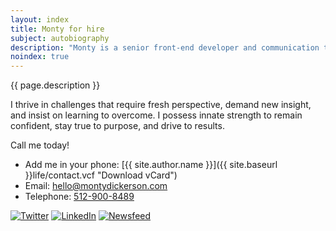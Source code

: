 ```yaml
---
layout: index
title: Monty for hire
subject: autobiography
description: "Monty is a senior front-end developer and communication technologist with eyes that see through the complexity to the bones of problems, unmasking the relationships of opportunities."
noindex: true
---
```


{{ page.description }}

I thrive in challenges that require fresh perspective, demand new insight,
and insist on learning to overcome.
I possess innate strength to remain confident, stay true to purpose,
and drive to results.

Call me today!

<!-- Send me a note? I would love to hear from you. -->

* Add me in your phone: [{{ site.author.name }}]({{ site.baseurl }}life/contact.vcf "Download vCard")
* Email: <a href='m&#97;&#105;lto&#58;hel&#108;o&#64;mo%6E&#37;74yd&#105;c%&#54;B%65rson&#46;%63&#37;&#54;Fm'>h&#101;l&#108;&#111;&#64;mo&#110;t&#121;dicke&#114;son&#46;com</a>
* Telephone: <a href='tel:+1&#45;5%&#51;1&#50;-9%300&#45;&#56;4&#56;%39'>5&#49;2&#45;900-8489</a>

<p class="socialicons" style="margin-bottom: 0;">
    <a class="twitter" href="https://twitter.com/{{ site.author.twitter }}"><img
      src="{{ site.baseurl }}images/Free-Social-Icons/Twitter.svg" title="Twitter"
    /></a>
    <a class="linkedin" href="https://linkedin.com/in/{{ site.author.linkedin }}"><img
      src="{{ site.baseurl }}images/Free-Social-Icons/LinkedIN.svg" title="LinkedIn"
    /></a>
    <a class="feed" href="{{ site.baseurl }}tech/atom.xml"><img
      src="{{ site.baseurl }}images/Free-Social-Icons/RSS.svg" title="Newsfeed"
    /></a>
</p>
